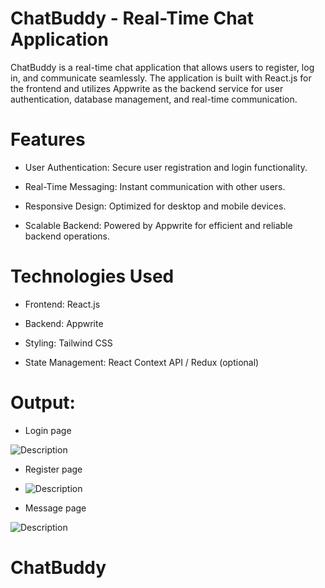 
# ChatBuddy - Real-Time Chat Application

ChatBuddy is a real-time chat application that allows users to register, log in, and communicate seamlessly. The application is built with React.js for the frontend and utilizes Appwrite as the backend service for user authentication, database management, and real-time communication.

# Features
- User Authentication: Secure user registration and login functionality.

- Real-Time Messaging: Instant communication with other users.

- Responsive Design: Optimized for desktop and mobile devices.

- Scalable Backend: Powered by Appwrite for efficient and reliable backend operations.

# Technologies Used
- Frontend: React.js

- Backend: Appwrite

-  Styling: Tailwind CSS

- State Management: React Context API / Redux (optional)


# Output:



- Login page
<img src="src/assets/login.jpg" alt="Description" />


- Register page
- <img src="src/assets/register.jpg" alt="Description" />

- Message page
<img src="src/assets/message.jpg" alt="Description" />

# ChatBuddy
